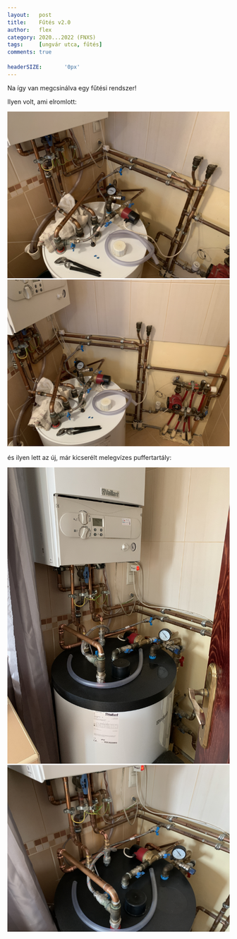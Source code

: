 ```yaml
---
layout:   post
title:    Fűtés v2.0
author:   flex
category: 2020...2022 (FNXS)
tags:     [ungvár utca, fűtés]
comments: true

headerSIZE:       '0px'
---
```


Na így van megcsinálva egy fűtési rendszer!

Ilyen volt, ami elromlott:

<img class="shadow" alt="Ungvár utca, 2022.05.03." data-description="Ungvár utca, 2022.05.03." src="photos/20220503_ungvar_utca/IMG_6114.JPG">

<img class="shadow" alt="Ungvár utca, 2022.05.03." data-description="Ungvár utca, 2022.05.03." src="photos/20220503_ungvar_utca/IMG_6115.JPG">

és ilyen lett az új, már kicserélt melegvízes puffertartály:

<img class="shadow" alt="Ungvár utca, 2022.05.03." data-description="Ungvár utca, 2022.05.03." src="photos/20220503_ungvar_utca/IMG_6120.JPG">

<img class="shadow" alt="Ungvár utca, 2022.05.03." data-description="Ungvár utca, 2022.05.03." src="photos/20220503_ungvar_utca/IMG_6121.JPG">